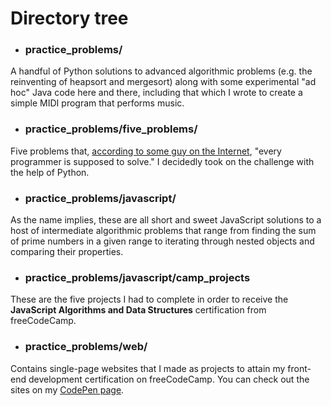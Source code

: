 # Directory tree


- ### practice_problems/

A handful of Python solutions to advanced algorithmic problems (e.g. the reinventing of heapsort and mergesort) along with some experimental "ad hoc" Java code here and there, including that which I wrote to create a simple MIDI program that performs music.

- ### practice_problems/five_problems/

Five problems that, [according to some guy on the Internet](https://www.shiftedup.com/2015/05/07/five-programming-problems-every-software-engineer-should-be-able-to-solve-in-less-than-1-hour), "every programmer is supposed to solve." I decidedly took on the challenge with the help of Python.

- ### practice_problems/javascript/

As the name implies, these are all short and sweet JavaScript solutions to a host of intermediate algorithmic problems that range from finding the sum of prime numbers in a given range to iterating through nested objects and comparing their properties.       

- ### practice_problems/javascript/camp_projects

These are the five projects I had to complete in order to receive the __JavaScript Algorithms and Data Structures__ certification from freeCodeCamp.

- ### practice_problems/web/

Contains single-page websites that I made as projects to attain my front-end development certification on freeCodeCamp. You can check out the sites on my [CodePen page](https://codepen.io/vonalogue/#).




